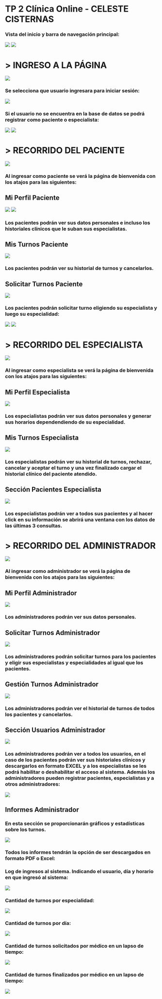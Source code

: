 # TP 2 Clínica Online - CELESTE CISTERNAS

### Vista del inicio y barra de navegación principal:
![](Fotos/Home.png)
![](Fotos/NavBar%20.png)

# > INGRESO A LA PÁGINA

![](Fotos/Ingreso.png)
### Se selecciona que usuario ingresara para iniciar sesión:
![](Fotos/Login.png)

### Si el usuario no se encuentra en la base de datos se podrá registrar como paciente o especialista:
![](Fotos/Registro%20paciente.png)
![](Fotos/Registro%20especialista.png)

# > RECORRIDO DEL PACIENTE

![](Fotos/Home%20paciente.png)
### Al ingresar como paciente se verá la página de bienvenida con los atajos para las siguientes:

## Mi Perfil Paciente
![](Fotos/Mi%20perfil%20paciente.png)
![](Fotos/Historia%20clinica%20paciente.png)
### Los pacientes podrán ver sus datos personales e incluso los historiales clínicos que le suban sus especialistas.

## Mis Turnos Paciente
![](Fotos/Mis%20turnos%20paciente.png)
### Los pacientes podrán ver su historial de turnos y cancelarlos.

## Solicitar Turnos Paciente
![](Fotos/Solicitar%20turno%20paciente.png)
### Los pacientes podrán solicitar turno eligiendo su especialista y luego su especialidad:
![](Fotos/Especialidades%20solicitar%20paciente.png)
![](Fotos/Turnos%20paciente.png)

# > RECORRIDO DEL ESPECIALISTA

![](Fotos/Home%20especialista.png)
### Al ingresar como especialista se verá la página de bienvenida con los atajos para las siguientes:

## Mi Perfil Especialista
![](Fotos/Mi%20perfil%20especialista.png)
### Los especialistas podrán ver sus datos personales y generar sus horarios dependendiendo de su especialidad.

## Mis Turnos Especialista
![](Fotos/Mis%20turnos%20especialista.png)
### Los especialistas podrán ver su historial de turnos, rechazar, cancelar y aceptar el turno y una vez finalizado cargar el historial clínico del paciente atendido.

## Sección Pacientes Especialista
![](Fotos/Seccion%20pacientes%20especialista.png)
### Los especialistas podrán ver a todos sus pacientes y al hacer click en su información se abrirá una ventana con los datos de las últimas 3 consultas.

# > RECORRIDO DEL ADMINISTRADOR

![](Fotos/Home%20administrador.png)
### Al ingresar como administrador se verá la página de bienvenida con los atajos para las siguientes:

## Mi Perfil Administrador
![](Fotos/Mi%20perfil%20administrador.png)
### Los administradores podrán ver sus datos personales.

## Solicitar Turnos Administrador
![](Fotos/Solicitar%20turno%20administrador.png)
### Los administradores podrán solicitar turnos para los pacientes y eligir sus especialistas y especialidades al igual que los pacientes.

## Gestión Turnos Administrador
![](Fotos/Gestion%20turnos%20administrador.png)
### Los administradores podrán ver el historial de turnos de todos los pacientes y cancelarlos.

## Sección Usuarios Administrador
![](Fotos/Seccion%20usuarios%20administrador.png)
### Los administradores podrán ver a todos los usuarios, en el caso de los pacientes podrán ver sus historiales clínicos y descargarlos en formato EXCEL y a los especialistas se les podrá habilitar o deshabilitar el acceso al sistema. Además los administradores pueden registrar pacientes, especialistas y a otros administradores:
![](Fotos/Registro%20usuarios%20administrador.png)

## Informes Administrador
### En esta sección se proporcionarán gráficos y estadísticas sobre los turnos.

![](Fotos/Informes%20administrador.png)

### Todos los informes tendrán la opción de ser descargados en formato PDF o Excel:

### Log de ingresos al sistema. Indicando el usuario, día y horario en que ingresó al sistema:
![](Fotos/Informes%20logs%20administrador.png)

### Cantidad de turnos por especialidad:
![](Fotos/Turnos%20por%20especialidad%20administrador.png)

### Cantidad de turnos por día:
![](Fotos/Turnos%20por%20dia%20administrador.png)

### Cantidad de turnos solicitados por médico en un lapso de tiempo:
![](Fotos/Turnos%20solicitados%20por%20medico%20administrador.png)

### Cantidad de turnos finalizados por médico en un lapso de tiempo:
![](Fotos/Turnos%20finalizados%20por%20medico%20administrador.png)
